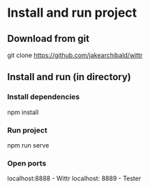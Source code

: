 # Install and run project

## Download from git
git clone https://github.com/jakearchibald/wittr

## Install and run (in directory)
### Install dependencies
npm install

### Run project
npm run serve

### Open ports
localhost:8888 - Wittr
localhost: 8889 - Tester


